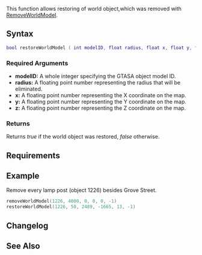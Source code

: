 This function allows restoring of world object,which was removed with [RemoveWorldModel](/docs/removeworldmodel.md "wikilink").

Syntax
------

``` lua
bool restoreWorldModel ( int modelID, float radius, float x, float y, float z [, int iInterior = -1 ] )
```

### Required Arguments

-   **modelID:** A whole integer specifying the GTASA object model ID.
-   **radius:** A floating point number representing the radius that will be eliminated.
-   **x:** A floating point number representing the X coordinate on the map.
-   **y:** A floating point number representing the Y coordinate on the map.
-   **z:** A floating point number representing the Z coordinate on the map.

### Returns

Returns *true* if the world object was restored, *false* otherwise.

Requirements
------------

Example
-------

Remove every lamp post (object 1226) besides Grove Street.

``` lua
removeWorldModel(1226, 4000, 0, 0, 0, -1)
restoreWorldModel(1226, 50, 2489, -1665, 13, -1)
```

Changelog
---------

See Also
--------
